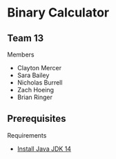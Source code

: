 # Binary Calculator
## Team 13
Members
- Clayton Mercer
- Sara Bailey
- Nicholas Burrell
- Zach Hoeing
- Brian Ringer

## Prerequisites 
Requirements
- [Install Java JDK 14](https://www.oracle.com/java/technologies/javase-jdk14-downloads.html)

